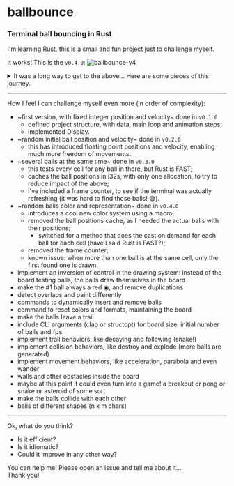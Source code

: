 # ballbounce
### Terminal ball bouncing in Rust

I'm learning Rust, this is a small and fun project just to challenge myself.

It works! This is the `v0.4.0`:
![ballbounce-v4](img/ballbounce-v4.gif)

<details>
<summary>It was a long way to get to the above... Here are some pieces of this journey.</summary>

This was the first version.
![ballbounce-v1](img/ballbounce.gif)
</details>

---

How I feel I can challenge myself even more (in order of complexity):

- ~first version, with fixed integer position and velocity~ done in `v0.1.0`
    - defined project structure, with data, main loop and animation steps;
    - implemented Display.
- ~random initial ball position and velocity~ done in `v0.2.0`
    - this has introduced floating point positions and velocity, enabling much more freedom of movements.
- ~several balls at the same time~ done in `v0.3.0`
    - this tests every cell for any ball in there, but Rust is FAST;
    - caches the ball positions in i32s, with only one allocation, to try to reduce impact of the above;
    - I've included a frame counter, to see if the terminal was actually refreshing (it was hard to find those balls! 😅).
- ~random balls color and representation~ done in `v0.4.0`
    - introduces a cool new color system using a macro;
    - removed the ball positions cache, as I needed the actual balls with their positions;
        - switched for a method that does the cast on demand for each ball for each cell (have I said Rust is FAST?);
    - removed the frame counter;
    - known issue: when more than one ball is at the same cell, only the first found one is drawn.
- implement an inversion of control in the drawing system: instead of the board testing balls, the balls draw themselves in the board
- make the #1 ball always a red ◉, and remove duplications
- detect overlaps and paint differently
- commands to dynamically insert and remove balls
- command to reset colors and formats, maintaining the board
- make the balls leave a trail
- include CLI arguments (clap or structopt) for board size, initial number of balls and fps
- implement trail behaviors, like decaying and following (snake!)
- implement collision behaviors, like destroy and explode (more balls are generated)
- implement movement behaviors, like acceleration, parabola and even wander
- walls and other obstacles inside the board
- maybe at this point it could even turn into a game! a breakout or pong or snake or asteroid of some sort
- make the balls collide with each other
- balls of different shapes (n x m chars)

---

Ok, what do you think?
- Is it efficient?
- Is it idiomatic?
- Could it improve in any other way?

You can help me! Please open an issue and tell me about it...
<br>Thank you!
